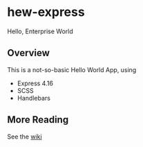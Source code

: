 # hew-express
Hello, Enterprise World

## Overview
This is a not-so-basic Hello World App, using 
 * Express 4.16
 * SCSS
 * Handlebars

## More Reading

See the [wiki](https://github.com/cobblers-children/hew-express/wiki)

